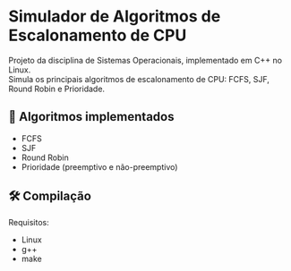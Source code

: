 # Simulador de Algoritmos de Escalonamento de CPU

Projeto da disciplina de Sistemas Operacionais, implementado em C++ no Linux.  
Simula os principais algoritmos de escalonamento de CPU: FCFS, SJF, Round Robin e Prioridade.

## 🧱 Algoritmos implementados
- FCFS
- SJF
- Round Robin
- Prioridade (preemptivo e não-preemptivo)

## 🛠️ Compilação

Requisitos:
- Linux
- g++
- make



